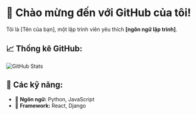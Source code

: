 # 🌟 Chào mừng đến với GitHub của tôi!
Tôi là [Tên của bạn], một lập trình viên yêu thích __[ngôn ngữ lập trình]__.

## 📈 Thống kê GitHub:
![GitHub Stats](https://github-readme-stats.vercel.app/api?username=namduongit&show_icons=true&theme=radical)

## 🚀 Các kỹ năng:
- 🔹 **Ngôn ngữ:** Python, JavaScript
- 🔹 **Framework:** React, Django
